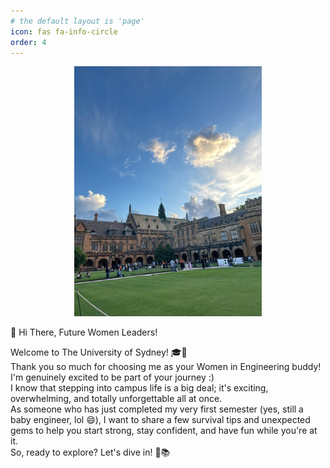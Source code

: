 ```yaml
---
# the default layout is 'page'
icon: fas fa-info-circle
order: 4
---
```


<p align="center">
  <img src="/assets/img/WhatsApp%20Image%202025-07-26%20at%2019.02.06.jpeg" width="300" alt="Profile Picture">
</p>

👋 Hi There, Future Women Leaders!

Welcome to The University of Sydney! 🎓💫  
Thank you so much for choosing me as your Women in Engineering buddy!  
I'm genuinely excited to be part of your journey :)  
I know that stepping into campus life is a big deal; it's exciting, overwhelming, and totally unforgettable all at once.  
As someone who has just completed my very first semester (yes, still a baby engineer, lol 😄), I want to share a few survival tips and unexpected gems to help you start strong, stay confident, and have fun while you're at it.  
So, ready to explore? Let's dive in! 🐨📚
